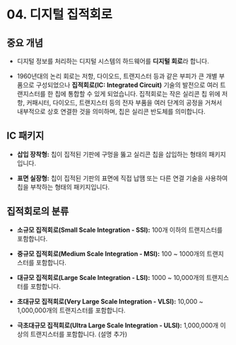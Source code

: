 # 04. 디지털 집적회로

## 중요 개념

- 디지털 정보를 처리하는 디지털 시스템의 하드웨어를 **디지털 회로**라 합니다.

- 1960년대의 논리 회로는 저항, 다이오드, 트랜지스터 등과 같은 부피가 큰 개별 부품으로 구성되었으나 **집적회로(IC: Integrated Circuit)** 기술의 발전으로 여러 트랜지스터를 한 칩에 통합할 수 있게 되었습니다. 집적회로는 작은 실리콘 칩 위에 저항, 커패시터, 다이오드, 트랜지스터 등의 전자 부품을 여러 단계의 공정을 거쳐서 내부적으로 상호 연결한 것을 의미하며, 칩은 실리콘 반도체를 의미합니다.

## IC 패키지

- **삽입 장착형:** 칩이 집적된 기판에 구멍을 뚫고 실리콘 칩을 삽입하는 형태의 패키지입니다.

- **표면 실장형:** 칩이 집적된 기판의 표면에 직접 납땜 또는 다른 연결 기술을 사용하여 칩을 부착하는 형태의 패키지입니다.

## 집적회로의 분류

- **소규모 집적회로(Small Scale Integration - SSI):** 100개 이하의 트랜지스터를 포함합니다.

- **중규모 집적회로(Medium Scale Integration - MSI):** 100 ~ 1000개의 트랜지스터를 포함합니다.

- **대규모 집적회로(Large Scale Integration - LSI):** 1000 ~ 10,000개의 트랜지스터를 포함합니다.

- **초대규모 집적회로(Very Large Scale Integration - VLSI):** 10,000 ~ 1,000,000개의 트랜지스터를 포함합니다.

- **극초대규모 집적회로(Ultra Large Scale Integration - ULSI):** 1,000,000개 이상의 트랜지스터를 포함합니다. (설명 추가)
